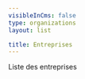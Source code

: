 ```yaml
---
visibleInCms: false
type: organizations
layout: list

title: Entreprises
---
```

Liste des entreprises